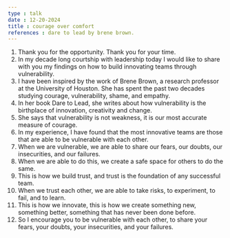 ```yaml
---
type : talk
date : 12-20-2024
title : courage over comfort
references : dare to lead by brene brown.
---
```


1. Thank you for the opportunity. Thank you for your time.
2. In my decade long courtship with leadership today I would like to share with you my findings on how to build innovating teams through vulnerability.
3. I have been inspired by the work of Brene Brown, a research professor at the University of Houston. She has spent the past two decades studying courage, vulnerability, shame, and empathy.
4. In her book Dare to Lead, she writes about how vulnerability is the birthplace of innovation, creativity and change.
5. She says that vulnerability is not weakness, it is our most accurate measure of courage.
6. In my experience, I have found that the most innovative teams are those that are able to be vulnerable with each other.
7. When we are vulnerable, we are able to share our fears, our doubts, our insecurities, and our failures.
8. When we are able to do this, we create a safe space for others to do the same.
9. This is how we build trust, and trust is the foundation of any successful team.
10. When we trust each other, we are able to take risks, to experiment, to fail, and to learn.
11. This is how we innovate, this is how we create something new, something better, something that has never been done before.
12. So I encourage you to be vulnerable with each other, to share your fears, your doubts, your insecurities, and your failures.